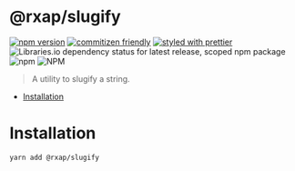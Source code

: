 @rxap/slugify
======

[![npm version](https://img.shields.io/npm/v/@rxap/slugify?style=flat-square)](https://www.npmjs.com/package/@rxap/slugify)
[![commitizen friendly](https://img.shields.io/badge/commitizen-friendly-brightgreen.svg?style=flat-square)](https://commitizen.github.io/cz-cli/)
[![styled with prettier](https://img.shields.io/badge/styled_with-prettier-ff69b4.svg?style=flat-square)](https://github.com/prettier/prettier)
![Libraries.io dependency status for latest release, scoped npm package](https://img.shields.io/librariesio/release/npm/@rxap/slugify)
![npm](https://img.shields.io/npm/dm/@rxap/slugify)
![NPM](https://img.shields.io/npm/l/@rxap/slugify)

> A utility to slugify a string.

- [Installation](#installation)

# Installation

```
yarn add @rxap/slugify
```

